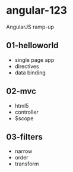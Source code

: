 angular-123
===========

AngularJS ramp-up


01-helloworld
-------------

* single page app
* directives
* data binding

02-mvc
------

* html5
* controller
* $scope

03-filters
----------

* narrow
* order
* transform